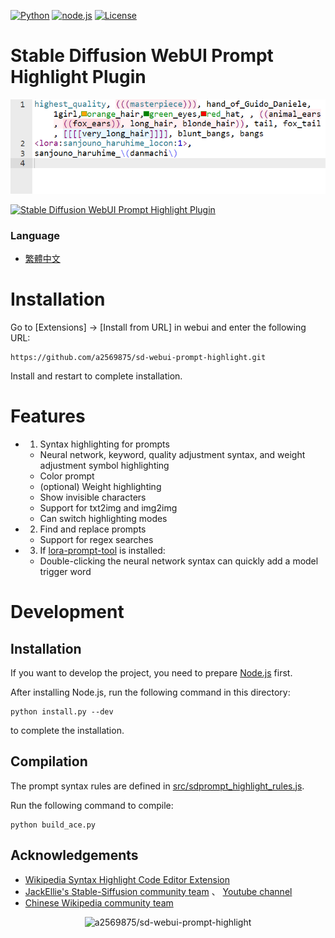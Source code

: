 [![Python](https://img.shields.io/badge/Python-%E2%89%A73.10-blue)](https://www.python.org/downloads/)
[![node.js](https://img.shields.io/badge/node--js-%E2%89%A718.16-green)](https://nodejs.org/)
[![License](https://img.shields.io/github/license/a2569875/sd-webui-prompt-highlight)](https://github.com/a2569875/sd-webui-prompt-highlight/blob/main/LICENSE)
#  Stable Diffusion WebUI Prompt Highlight Plugin

![](readme/fig1.png)

[![Stable Diffusion WebUI Prompt Highlight Plugin](https://res.cloudinary.com/marcomontalbano/image/upload/v1684166740/video_to_markdown/images/youtube--j1BOl0ThkgY-c05b58ac6eb4c4700831b2b3070cd403.jpg)](https://www.youtube.com/watch?v=j1BOl0ThkgY "Stable Diffusion WebUI Prompt Highlight Plugin")

### Language
* [繁體中文](README.zh-tw.md)  

# Installation

Go to \[Extensions\] -> \[Install from URL\] in webui and enter the following URL:
```
https://github.com/a2569875/sd-webui-prompt-highlight.git
```
Install and restart to complete installation.

# Features
* 1. Syntax highlighting for prompts
  - Neural network, keyword, quality adjustment syntax, and weight adjustment symbol highlighting
  - Color prompt
  - (optional) Weight highlighting
  - Show invisible characters
  - Support for txt2img and img2img
  - Can switch highlighting modes

* 2. Find and replace prompts
  - Support for regex searches

* 3. If [lora-prompt-tool](https://github.com/a2569875/lora-prompt-tool) is installed:
  - Double-clicking the neural network syntax can quickly add a model trigger word

# Development
## Installation
If you want to develop the project, you need to prepare [Node.js](https://nodejs.org/) first.

After installing Node.js, run the following command in this directory:
```
python install.py --dev
```
to complete the installation.

## Compilation
The prompt syntax rules are defined in [src/sdprompt_highlight_rules.js](src/sdprompt_highlight_rules.js).

Run the following command to compile:
```
python build_ace.py
```

## Acknowledgements
*  [Wikipedia Syntax Highlight Code Editor Extension](https://github.com/wikimedia/mediawiki-extensions-CodeEditor)
*  [JackEllie's Stable-Siffusion community team](https://discord.gg/TM5d89YNwA) 、 [Youtube channel](https://www.youtube.com/@JackEllie)
*  [Chinese Wikipedia community team](https://discord.gg/77n7vnu)

<p align="center"><img src="https://count.getloli.com/get/@a2569875-sd-webui-prompt-highlight.github" alt="a2569875/sd-webui-prompt-highlight"></p>